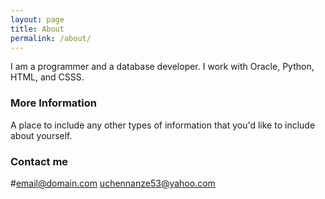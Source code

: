 ```yaml
---
layout: page
title: About
permalink: /about/
---
```


I am a programmer and a database developer. I work with Oracle, Python, HTML, and CSSS.

### More Information

A place to include any other types of information that you'd like to include about yourself.

### Contact me

#[email@domain.com](mailto:email@domain.com)
[uchennanze53@yahoo.com](mailto:uchennanze53@yahoo.com)
